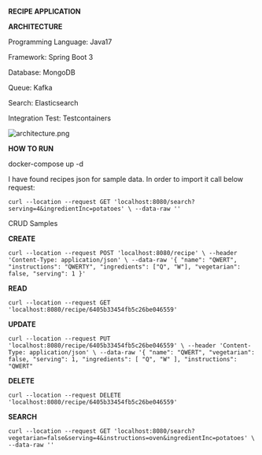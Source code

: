 **RECIPE APPLICATION**

**ARCHITECTURE**

Programming Language: Java17

Framework: Spring Boot 3

Database: MongoDB

Queue: Kafka

Search: Elasticsearch

Integration Test: Testcontainers

![architecture.png](..%2F..%2F..%2FDownloads%2Farchitecture.png)

**HOW TO RUN**

docker-compose up -d

I have found recipes json for sample data. In order to 
import it call below request:

`curl --location --request GET 'localhost:8080/search?serving=4&ingredientInc=potatoes' \
--data-raw ''`

CRUD Samples

**CREATE**

`curl --location --request POST 'localhost:8080/recipe' \
--header 'Content-Type: application/json' \
--data-raw '{
"name": "QWERT",
"instructions": "QWERTY",
"ingredients": ["Q", "W"],
"vegetarian": false,
"serving": 1
}'`

**READ**

`curl --location --request GET 'localhost:8080/recipe/6405b33454fb5c26be046559'`

**UPDATE**

`curl --location --request PUT 'localhost:8080/recipe/6405b33454fb5c26be046559' \
--header 'Content-Type: application/json' \
--data-raw '{
"name": "QWERT",
"vegetarian": false,
"serving": 1,
"ingredients": [
"Q",
"W"
],
"instructions": "QWERT"`

**DELETE**

`curl --location --request DELETE 'localhost:8080/recipe/6405b33454fb5c26be046559'`

**SEARCH**

`curl --location --request GET 'localhost:8080/search?vegetarian=false&serving=4&instructions=oven&ingredientInc=potatoes' \
--data-raw ''`